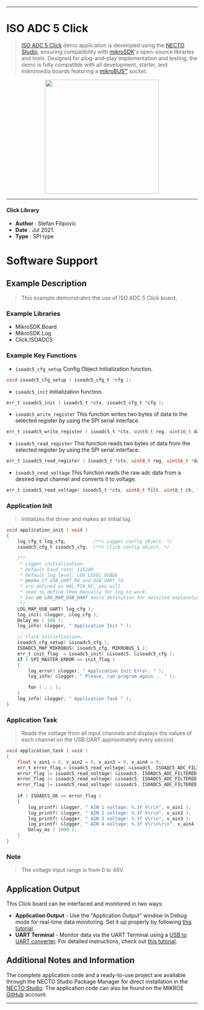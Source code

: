 
---
# ISO ADC 5 Click

> [ISO ADC 5 Click](https://www.mikroe.com/?pid_product=MIKROE-4758) demo application is developed using
the [NECTO Studio](https://www.mikroe.com/necto), ensuring compatibility with [mikroSDK](https://www.mikroe.com/mikrosdk)'s
open-source libraries and tools. Designed for plug-and-play implementation and testing, the demo is fully compatible with
all development, starter, and mikromedia boards featuring a [mikroBUS&trade;](https://www.mikroe.com/mikrobus) socket.

<p align="center">
  <img src="https://www.mikroe.com/?pid_product=MIKROE-4758&image=1" height=300px>
</p>

---

#### Click Library

- **Author**        : Stefan Filipovic
- **Date**          : Jul 2021.
- **Type**          : SPI type

# Software Support

## Example Description

> This example demonstrates the use of ISO ADC 5 Click board.

### Example Libraries

- MikroSDK.Board
- MikroSDK.Log
- Click.ISOADC5

### Example Key Functions

- `isoadc5_cfg_setup` Config Object Initialization function.
```c
void isoadc5_cfg_setup ( isoadc5_cfg_t *cfg );
```

- `isoadc5_init` Initialization function.
```c
err_t isoadc5_init ( isoadc5_t *ctx, isoadc5_cfg_t *cfg );
```

- `isoadc5_write_register` This function writes two bytes of data to the selected register by using the SPI serial interface.
```c
err_t isoadc5_write_register ( isoadc5_t *ctx, uint8_t reg, uint16_t data_in );
```

- `isoadc5_read_register` This function reads two bytes of data from the selected register by using the SPI serial interface.
```c
err_t isoadc5_read_register ( isoadc5_t *ctx, uint8_t reg, uint16_t *data_out );
```

- `isoadc5_read_voltage` This function reads the raw adc data from a desired input channel and converts it to voltage.
```c
err_t isoadc5_read_voltage( isoadc5_t *ctx, uint8_t filt, uint8_t ch, float *volt );
```

### Application Init

> Initializes the driver and makes an initial log.

```c
void application_init ( void )
{
    log_cfg_t log_cfg;          /**< Logger config object. */
    isoadc5_cfg_t isoadc5_cfg;  /**< Click config object. */

    /** 
     * Logger initialization.
     * Default baud rate: 115200
     * Default log level: LOG_LEVEL_DEBUG
     * @note If USB_UART_RX and USB_UART_TX 
     * are defined as HAL_PIN_NC, you will 
     * need to define them manually for log to work. 
     * See @b LOG_MAP_USB_UART macro definition for detailed explanation.
     */
    LOG_MAP_USB_UART( log_cfg );
    log_init( &logger, &log_cfg );
    Delay_ms ( 100 );
    log_info( &logger, " Application Init " );

    // Click initialization.
    isoadc5_cfg_setup( &isoadc5_cfg );
    ISOADC5_MAP_MIKROBUS( isoadc5_cfg, MIKROBUS_1 );
    err_t init_flag  = isoadc5_init( &isoadc5, &isoadc5_cfg );
    if ( SPI_MASTER_ERROR == init_flag ) 
    {
        log_error( &logger, " Application Init Error. " );
        log_info( &logger, " Please, run program again... " );

        for ( ; ; );
    }
    log_info( &logger, " Application Task " );
}
```

### Application Task

> Reads the voltage from all input channels and displays the values of each channel on the USB UART approximately every second.

```c
void application_task ( void )
{
    float v_ain1 = 0, v_ain2 = 0, v_ain3 = 0, v_ain4 = 0;
    err_t error_flag = isoadc5_read_voltage( &isoadc5, ISOADC5_ADC_FILTERED, ISOADC5_ADC_CHANNEL_1, &v_ain1 );
    error_flag |= isoadc5_read_voltage( &isoadc5, ISOADC5_ADC_FILTERED, ISOADC5_ADC_CHANNEL_2, &v_ain2 );
    error_flag |= isoadc5_read_voltage( &isoadc5, ISOADC5_ADC_FILTERED, ISOADC5_ADC_CHANNEL_3, &v_ain3 );
    error_flag |= isoadc5_read_voltage( &isoadc5, ISOADC5_ADC_FILTERED, ISOADC5_ADC_CHANNEL_4, &v_ain4 );
    
    if ( ISOADC5_OK == error_flag )
    {
        log_printf( &logger, " AIN 1 voltage: %.3f V\r\n", v_ain1 );
        log_printf( &logger, " AIN 2 voltage: %.3f V\r\n", v_ain2 );
        log_printf( &logger, " AIN 3 voltage: %.3f V\r\n", v_ain3 );
        log_printf( &logger, " AIN 4 voltage: %.3f V\r\n\r\n", v_ain4 );
        Delay_ms ( 1000 );
    }
}
```

### Note

> The voltage input range is from 0 to 48V.

## Application Output

This Click board can be interfaced and monitored in two ways:
- **Application Output** - Use the "Application Output" window in Debug mode for real-time data monitoring.
Set it up properly by following [this tutorial](https://www.youtube.com/watch?v=ta5yyk1Woy4).
- **UART Terminal** - Monitor data via the UART Terminal using
a [USB to UART converter](https://www.mikroe.com/click/interface/usb?interface*=uart,uart). For detailed instructions,
check out [this tutorial](https://help.mikroe.com/necto/v2/Getting%20Started/Tools/UARTTerminalTool).

## Additional Notes and Information

The complete application code and a ready-to-use project are available through the NECTO Studio Package Manager for 
direct installation in the [NECTO Studio](https://www.mikroe.com/necto). The application code can also be found on
the MIKROE [GitHub](https://github.com/MikroElektronika/mikrosdk_click_v2) account.

---
